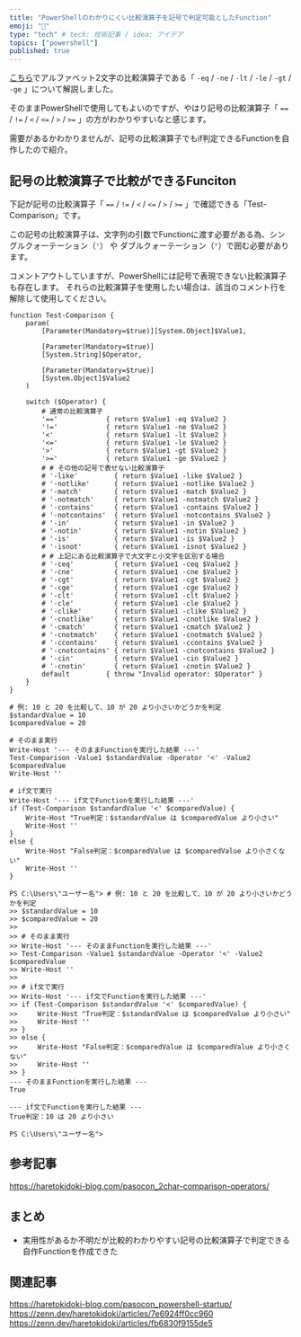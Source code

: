 ```yaml
---
title: "PowerShellのわかりにくい比較演算子を記号で判定可能としたFunction"
emoji: "🧮"
type: "tech" # tech: 技術記事 / idea: アイデア
topics: ["powershell"]
published: true
---
```

[こちら](https://haretokidoki-blog.com/pasocon_2char-comparison-operators/)でアルファベット2文字の比較演算子である「 `-eq` / `-ne` / `-lt` / `-le` / `-gt` / `-ge` 」について解説しました。

そのままPowerShellで使用してもよいのですが、やはり記号の比較演算子「 `==` / `!=` / `<` / `<=` / `>` / `>=` 」の方がわかりやすいなと感じます。

需要があるかわかりませんが、記号の比較演算子でもif判定できるFunctionを自作したので紹介。

## 記号の比較演算子で比較ができるFunciton

下記が記号の比較演算子「 `==` / `!=` / `<` / `<=` / `>` / `>=` 」で確認できる「Test-Comparison」です。

この記号の比較演算子は、文字列の引数でFunctionに渡す必要がある為、シングルクォーテーション（`'`） や ダブルクォーテーション（`"`）で囲む必要があります。

コメントアウトしていますが、PowerShellには記号で表現できない比較演算子も存在します。
それらの比較演算子を使用したい場合は、該当のコメント行を解除して使用してください。

```powershell:記号の比較演算子で比較ができるFunciton
function Test-Comparison {
    param(
        [Parameter(Mandatory=$true)][System.Object]$Value1,

        [Parameter(Mandatory=$true)]
        [System.String]$Operator,

        [Parameter(Mandatory=$true)]
        [System.Object]$Value2
    )

    switch ($Operator) {
        # 通常の比較演算子
        '=='            { return $Value1 -eq $Value2 }
        '!='            { return $Value1 -ne $Value2 }
        '<'             { return $Value1 -lt $Value2 }
        '<='            { return $Value1 -le $Value2 }
        '>'             { return $Value1 -gt $Value2 }
        '>='            { return $Value1 -ge $Value2 }
        # # その他の記号で表せない比較演算子
        # '-like'         { return $Value1 -like $Value2 }
        # '-notlike'      { return $Value1 -notlike $Value2 }
        # '-match'        { return $Value1 -match $Value2 }
        # '-notmatch'     { return $Value1 -notmatch $Value2 }
        # '-contains'     { return $Value1 -contains $Value2 }
        # '-notcontains'  { return $Value1 -notcontains $Value2 }
        # '-in'           { return $Value1 -in $Value2 }
        # '-notin'        { return $Value1 -notin $Value2 }
        # '-is'           { return $Value1 -is $Value2 }
        # '-isnot'        { return $Value1 -isnot $Value2 }
        # # 上記にある比較演算子で大文字と小文字を区別する場合
        # '-ceq'          { return $Value1 -ceq $Value2 }
        # '-cne'          { return $Value1 -cne $Value2 }
        # '-cgt'          { return $Value1 -cgt $Value2 }
        # '-cge'          { return $Value1 -cge $Value2 }
        # '-clt'          { return $Value1 -clt $Value2 }
        # '-cle'          { return $Value1 -cle $Value2 }
        # '-clike'        { return $Value1 -clike $Value2 }
        # '-cnotlike'     { return $Value1 -cnotlike $Value2 }
        # '-cmatch'       { return $Value1 -cmatch $Value2 }
        # '-cnotmatch'    { return $Value1 -cnotmatch $Value2 }
        # '-ccontains'    { return $Value1 -ccontains $Value2 }
        # '-cnotcontains' { return $Value1 -cnotcontains $Value2 }
        # '-cin'          { return $Value1 -cin $Value2 }
        # '-cnotin'       { return $Value1 -cnotin $Value2 }
        default         { throw "Invalid operator: $Operator" }
    }
}
```

```powershell:コピー用
# 例: 10 と 20 を比較して、10 が 20 より小さいかどうかを判定
$standardValue = 10
$comparedValue = 20

# そのまま実行
Write-Host '--- そのままFunctionを実行した結果 ---'
Test-Comparison -Value1 $standardValue -Operator '<' -Value2 $comparedValue
Write-Host ''

# if文で実行
Write-Host '--- if文でFunctionを実行した結果 ---'
if (Test-Comparison $standardValue '<' $comparedValue) {
    Write-Host "True判定：$standardValue は $comparedValue より小さい"
    Write-Host ''
}
else {
    Write-Host "False判定：$comparedValue は $comparedValue より小さくない"
    Write-Host ''
}
```

```powershell:実際に実行した結果
PS C:\Users\"ユーザー名"> # 例: 10 と 20 を比較して、10 が 20 より小さいかどうかを判定
>> $standardValue = 10
>> $comparedValue = 20
>>
>> # そのまま実行
>> Write-Host '--- そのままFunctionを実行した結果 ---'
>> Test-Comparison -Value1 $standardValue -Operator '<' -Value2 $comparedValue
>> Write-Host ''
>>
>> # if文で実行
>> Write-Host '--- if文でFunctionを実行した結果 ---'
>> if (Test-Comparison $standardValue '<' $comparedValue) {
>>     Write-Host "True判定：$standardValue は $comparedValue より小さい"
>>     Write-Host ''
>> }
>> else {
>>     Write-Host "False判定：$comparedValue は $comparedValue より小さくない"
>>     Write-Host ''
>> }
--- そのままFunctionを実行した結果 ---
True

--- if文でFunctionを実行した結果 ---
True判定：10 は 20 より小さい

PS C:\Users\"ユーザー名">
```

## 参考記事

https://haretokidoki-blog.com/pasocon_2char-comparison-operators/

## まとめ

- 実用性があるか不明だが比較的わかりやすい記号の比較演算子で判定できる自作Functionを作成できた

## 関連記事

https://haretokidoki-blog.com/pasocon_powershell-startup/
https://zenn.dev/haretokidoki/articles/7e6924ff0cc960
https://zenn.dev/haretokidoki/articles/fb6830f9155de5
